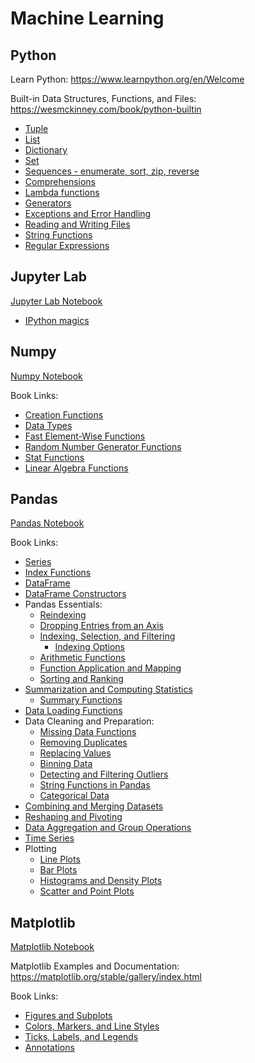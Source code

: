 # Machine Learning

## Python

Learn Python: https://www.learnpython.org/en/Welcome

Built-in Data Structures, Functions, and Files: https://wesmckinney.com/book/python-builtin

- [Tuple](https://wesmckinney.com/book/python-builtin#tuple)
- [List](https://wesmckinney.com/book/python-builtin#list)
- [Dictionary](https://wesmckinney.com/book/python-builtin#dict)
- [Set](https://wesmckinney.com/book/python-builtin#set)
- [Sequences - enumerate, sort, zip, reverse](https://wesmckinney.com/book/python-builtin#sequence_functions)
- [Comprehensions](https://wesmckinney.com/book/python-builtin#comprehensions)
- [Lambda functions](https://wesmckinney.com/book/python-builtin#functions_lambda)
- [Generators](https://wesmckinney.com/book/python-builtin#generators)
- [Exceptions and Error Handling](https://wesmckinney.com/book/python-builtin#control_exceptions)
- [Reading and Writing Files](https://wesmckinney.com/book/python-builtin#files_os)
- [String Functions](https://wesmckinney.com/book/data-cleaning#tbl-table_string_methods)
- [Regular Expressions](https://wesmckinney.com/book/data-cleaning#text_string_manip_re)


## Jupyter Lab

[Jupyter Lab Notebook](./jupyter%20lab.ipynb)

- [IPython magics](https://ipython.org/ipython-doc/3/interactive/magics.html)

## Numpy

[Numpy Notebook](./numpy.ipynb)

Book Links:
- [Creation Functions](https://wesmckinney.com/book/numpy-basics#tbl-table_array_ctor)
- [Data Types](https://wesmckinney.com/book/numpy-basics#tbl-table_array_dtypes)
- [Fast Element-Wise Functions](https://wesmckinney.com/book/numpy-basics#tbl-table_unary_ufuncs)
- [Random Number Generator Functions](https://wesmckinney.com/book/numpy-basics#tbl-table_numpy_random)
- [Stat Functions](https://wesmckinney.com/book/numpy-basics#tbl-table_statistical_methods)
- [Linear Algebra Functions](https://wesmckinney.com/book/numpy-basics#tbl-table_numpy_linalg)

## Pandas

[Pandas Notebook](./pandas.ipynb)

Book Links:
- [Series](https://wesmckinney.com/book/pandas-basics#pandas_series)
- [Index Functions](https://wesmckinney.com/book/pandas-basics#tbl-table_index_methods)
- [DataFrame](https://wesmckinney.com/book/pandas-basics#pandas_dataframe)
- [DataFrame Constructors](https://wesmckinney.com/book/pandas-basics#tbl-table_dataframe_constructor)
- Pandas Essentials:
  - [Reindexing](https://wesmckinney.com/book/pandas-basics#pandas_reindex)
  - [Dropping Entries from an Axis](https://wesmckinney.com/book/pandas-basics#pandas_indexing_drop)
  - [Indexing, Selection, and Filtering](https://wesmckinney.com/book/pandas-basics#pandas_basic_indexing)
    - [Indexing Options](https://wesmckinney.com/book/pandas-basics#tbl-table_dataframe_loc_iloc)
  - [Arithmetic Functions](https://wesmckinney.com/book/pandas-basics#tbl-table_flex_arith)
  - [Function Application and Mapping](https://wesmckinney.com/book/pandas-basics#pandas_apply)
  - [Sorting and Ranking](https://wesmckinney.com/book/pandas-basics#pandas_sorting)
- [Summarization and Computing Statistics](https://wesmckinney.com/book/pandas-basics#pandas_summarize)
  - [Summary Functions](https://wesmckinney.com/book/pandas-basics#tbl-table_descriptive_stats)
- [Data Loading Functions](https://wesmckinney.com/book/accessing-data#tbl-table_parsing_functions)
- Data Cleaning and Preparation:
  - [Missing Data Functions](https://wesmckinney.com/book/data-cleaning#tbl-table_na_method)
  - [Removing Duplicates](https://wesmckinney.com/book/data-cleaning#prep_clean_deduplicate)
  - [Replacing Values](https://wesmckinney.com/book/data-cleaning#prep_replace)
  - [Binning Data](https://wesmckinney.com/book/data-cleaning#prep_discretization)
  - [Detecting and Filtering Outliers](https://wesmckinney.com/book/data-cleaning#prep_trim_filter)
  - [String Functions in Pandas](https://wesmckinney.com/book/data-cleaning#tbl-table_vec_string)
  - [Categorical Data](https://wesmckinney.com/book/data-cleaning#pandas-categorical)
- [Combining and Merging Datasets](https://wesmckinney.com/book/data-wrangling#prep_merge_join)
- [Reshaping and Pivoting](https://wesmckinney.com/book/data-wrangling#prep_reshape)
- [Data Aggregation and Group Operations](https://wesmckinney.com/book/data-aggregation)
- [Time Series](https://wesmckinney.com/book/time-series)
- Plotting
  - [Line Plots](https://wesmckinney.com/book/plotting-and-visualization#vis_pandas_line)
  - [Bar Plots](https://wesmckinney.com/book/plotting-and-visualization#vis_pandas_barcharts)
  - [Histograms and Density Plots](https://wesmckinney.com/book/plotting-and-visualization#vis_pandas_histogram)
  - [Scatter and Point Plots](https://wesmckinney.com/book/plotting-and-visualization#vis_pandas_splom)

## Matplotlib

[Matplotlib Notebook](./matplotlib.ipynb)

Matplotlib Examples and Documentation: https://matplotlib.org/stable/gallery/index.html

Book Links:
- [Figures and Subplots](https://wesmckinney.com/book/plotting-and-visualization#vis_matplotlib_figs_axes)
- [Colors, Markers, and Line Styles](https://wesmckinney.com/book/plotting-and-visualization#vis_matplotlib_styles)
- [Ticks, Labels, and Legends](https://wesmckinney.com/book/plotting-and-visualization#vis_matplotlib_annotation)
- [Annotations](https://wesmckinney.com/book/plotting-and-visualization#vis_mpl_drawing)
